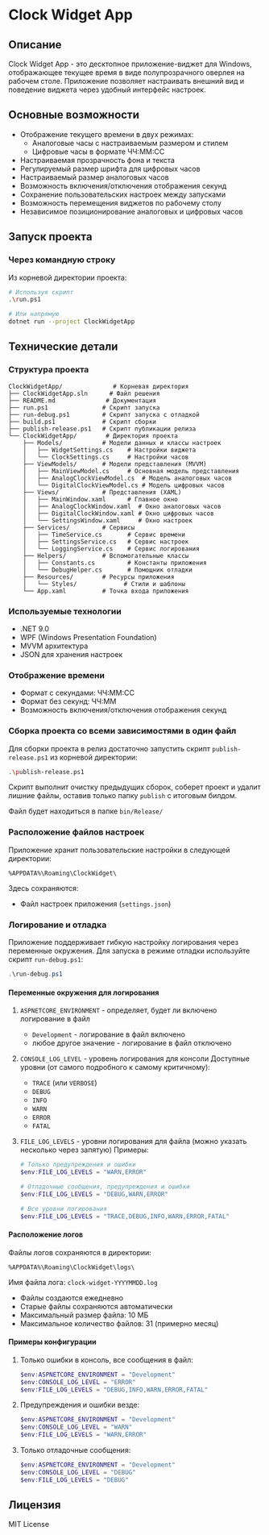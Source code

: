 # Clock Widget App

## Описание
Clock Widget App - это десктопное приложение-виджет для Windows, отображающее текущее время в виде полупрозрачного оверлея на рабочем столе. Приложение позволяет настраивать внешний вид и поведение виджета через удобный интерфейс настроек.

## Основные возможности
- Отображение текущего времени в двух режимах:
  - Аналоговые часы с настраиваемым размером и стилем
  - Цифровые часы в формате ЧЧ:ММ:СС
- Настраиваемая прозрачность фона и текста
- Регулируемый размер шрифта для цифровых часов
- Настраиваемый размер аналоговых часов
- Возможность включения/отключения отображения секунд
- Сохранение пользовательских настроек между запусками
- Возможность перемещения виджетов по рабочему столу
- Независимое позиционирование аналоговых и цифровых часов

## Запуск проекта

### Через командную строку
Из корневой директории проекта:
```bash
# Используя скрипт
.\run.ps1

# Или напрямую
dotnet run --project ClockWidgetApp
```

## Технические детали
### Структура проекта
```
ClockWidgetApp/              # Корневая директория
├── ClockWidgetApp.sln      # Файл решения
├── README.md              # Документация
├── run.ps1               # Скрипт запуска
├── run-debug.ps1         # Скрипт запуска с отладкой
├── build.ps1             # Скрипт сборки
├── publish-release.ps1   # Скрипт публикации релиза
└── ClockWidgetApp/        # Директория проекта
    ├── Models/           # Модели данных и классы настроек
    │   ├── WidgetSettings.cs    # Настройки виджета
    │   └── ClockSettings.cs     # Настройки часов
    ├── ViewModels/       # Модели представления (MVVM)
    │   ├── MainViewModel.cs     # Основная модель представления
    │   ├── AnalogClockViewModel.cs  # Модель аналоговых часов
    │   └── DigitalClockViewModel.cs # Модель цифровых часов
    ├── Views/            # Представления (XAML)
    │   ├── MainWindow.xaml      # Главное окно
    │   ├── AnalogClockWindow.xaml  # Окно аналоговых часов
    │   ├── DigitalClockWindow.xaml # Окно цифровых часов
    │   └── SettingsWindow.xaml     # Окно настроек
    ├── Services/         # Сервисы
    │   ├── TimeService.cs       # Сервис времени
    │   ├── SettingsService.cs   # Сервис настроек
    │   └── LoggingService.cs    # Сервис логирования
    ├── Helpers/          # Вспомогательные классы
    │   ├── Constants.cs         # Константы приложения
    │   └── DebugHelper.cs       # Помощник отладки
    ├── Resources/        # Ресурсы приложения
    │   └── Styles/             # Стили и шаблоны
    └── App.xaml          # Точка входа приложения
```

### Используемые технологии
- .NET 9.0
- WPF (Windows Presentation Foundation)
- MVVM архитектура
- JSON для хранения настроек

### Отображение времени
- Формат с секундами: ЧЧ:ММ:СС
- Формат без секунд: ЧЧ:ММ
- Возможность включения/отключения отображения секунд

### Сборка проекта со всеми зависимостями в один файл
Для сборки проекта в релиз достаточно запустить скрипт `publish-release.ps1` из корневой директории:
```bash
.\publish-release.ps1
```

Скрипт выполнит очистку предыдущих сборок, соберет проект и удалит лишние файлы, оставив только папку `publish` с итоговым билдом.

Файл будет находиться в папке `bin/Release/`

### Расположение файлов настроек
Приложение хранит пользовательские настройки в следующей директории:
```
%APPDATA%\Roaming\ClockWidget\
```

Здесь сохраняются:
- Файл настроек приложения (`settings.json`)

### Логирование и отладка
Приложение поддерживает гибкую настройку логирования через переменные окружения. Для запуска в режиме отладки используйте скрипт `run-debug.ps1`:

```powershell
.\run-debug.ps1
```

#### Переменные окружения для логирования
1. `ASPNETCORE_ENVIRONMENT` - определяет, будет ли включено логирование в файл
   - `Development` - логирование в файл включено
   - любое другое значение - логирование в файл отключено

2. `CONSOLE_LOG_LEVEL` - уровень логирования для консоли
   Доступные уровни (от самого подробного к самому критичному):
   - `TRACE` (или `VERBOSE`)
   - `DEBUG`
   - `INFO`
   - `WARN`
   - `ERROR`
   - `FATAL`

3. `FILE_LOG_LEVELS` - уровни логирования для файла (можно указать несколько через запятую)
   Примеры:
   ```powershell
   # Только предупреждения и ошибки
   $env:FILE_LOG_LEVELS = "WARN,ERROR"
   
   # Отладочные сообщения, предупреждения и ошибки
   $env:FILE_LOG_LEVELS = "DEBUG,WARN,ERROR"
   
   # Все уровни логирования
   $env:FILE_LOG_LEVELS = "TRACE,DEBUG,INFO,WARN,ERROR,FATAL"
   ```

#### Расположение логов
Файлы логов сохраняются в директории:
```
%APPDATA%\Roaming\ClockWidget\logs\
```

Имя файла лога: `clock-widget-YYYYMMDD.log`
- Файлы создаются ежедневно
- Старые файлы сохраняются автоматически
- Максимальный размер файла: 10 МБ
- Максимальное количество файлов: 31 (примерно месяц)

#### Примеры конфигурации
1. Только ошибки в консоль, все сообщения в файл:
   ```powershell
   $env:ASPNETCORE_ENVIRONMENT = "Development"
   $env:CONSOLE_LOG_LEVEL = "ERROR"
   $env:FILE_LOG_LEVELS = "DEBUG,INFO,WARN,ERROR,FATAL"
   ```

2. Предупреждения и ошибки везде:
   ```powershell
   $env:ASPNETCORE_ENVIRONMENT = "Development"
   $env:CONSOLE_LOG_LEVEL = "WARN"
   $env:FILE_LOG_LEVELS = "WARN,ERROR"
   ```

3. Только отладочные сообщения:
   ```powershell
   $env:ASPNETCORE_ENVIRONMENT = "Development"
   $env:CONSOLE_LOG_LEVEL = "DEBUG"
   $env:FILE_LOG_LEVELS = "DEBUG"
   ```

## Лицензия
MIT License
